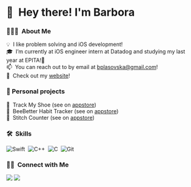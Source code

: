 # 👋 &nbsp;Hey there! I'm Barbora

### 👨🏻‍💻 &nbsp;About Me

💡 &nbsp;I like problem solving and iOS development!\
🎓 &nbsp;I’m currently at iOS engineer intern at Datadog and studying my last year at EPITA!💞️\
📫 &nbsp;You can reach out to by email at bplasovska@gmail.com!\
📄 &nbsp;Check out my [website](https://barbora.plasovska.com)!

### 💛 Personal projects
👟 &nbsp;Track My Shoe (see on [appstore](https://apps.apple.com/app/id6738585430))\
🐝 &nbsp;BeeBetter Habit Tracker (see on [appstore](https://apps.apple.com/app/beebetter-habit-tracker/id6502307654))\
🧶 &nbsp;Stitch Counter (see on [appstore](https://apps.apple.com/app/stitchcounterapp/id6480349416))

### 🛠 &nbsp;Skills

![Swift](https://img.shields.io/badge/-Swift-05122A?style=flat&logo=swift&logoColor=FA7343)&nbsp;
![C++](https://img.shields.io/badge/-C++-05122A?style=flat&logo=C%2B%2B&logoColor=00599C)&nbsp;
![C](https://img.shields.io/badge/-C-05122A?style=flat&logo=C&logoColor=A8B9CC)&nbsp;
![Git](https://img.shields.io/badge/-Git-05122A?style=flat&logo=git)

### 🤝🏻 &nbsp;Connect with Me

<a href="https://linkedin.com/in/barboraplasovska"><img src="https://img.shields.io/badge/-Barbora%20Plasovska-0077B5?style=flat&logo=Linkedin&logoColor=white"/></a>
<a href="mailto:contact@stephanegelibert.com"><img src="https://img.shields.io/badge/-bplasovska@gmail.com-D14836?style=flat&logo=Gmail&logoColor=white"/></a>

<!---
barboraplasovska/barboraplasovska is a ✨ special ✨ repository because its `README.md` (this file) appears on your GitHub profile.
You can click the Preview link to take a look at your changes.
--->
